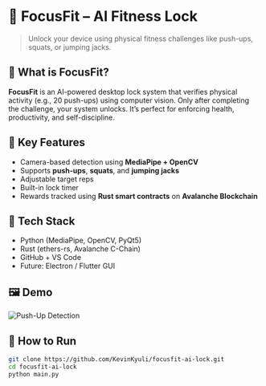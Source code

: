 # 🔐 FocusFit – AI Fitness Lock

> Unlock your device using physical fitness challenges like push-ups, squats, or jumping jacks.

## 🎯 What is FocusFit?

**FocusFit** is an AI-powered desktop lock system that verifies physical activity (e.g., 20 push-ups) using computer vision. Only after completing the challenge, your system unlocks. It’s perfect for enforcing health, productivity, and self-discipline.

## 🧠 Key Features
- Camera-based detection using **MediaPipe + OpenCV**
- Supports **push-ups**, **squats**, and **jumping jacks**
- Adjustable target reps
- Built-in lock timer
- Rewards tracked using **Rust smart contracts** on **Avalanche Blockchain**

## 🔧 Tech Stack
- Python (MediaPipe, OpenCV, PyQt5)
- Rust (ethers-rs, Avalanche C-Chain)
- GitHub + VS Code
- Future: Electron / Flutter GUI

## 🖼 Demo
![Push-Up Detection](assets/demo-pushup.gif) <!-- Replace with actual image or gif -->

## 🚀 How to Run

```bash
git clone https://github.com/KevinKyuli/focusfit-ai-lock.git
cd focusfit-ai-lock
python main.py
